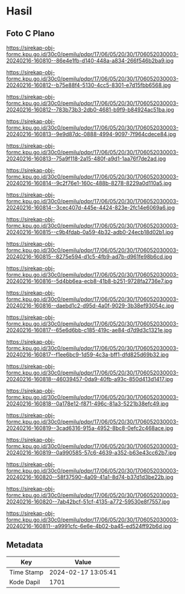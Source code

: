 # Hasil

## Foto C Plano

https://sirekap-obj-formc.kpu.go.id/30c0/pemilu/pdpr/17/06/05/20/30/1706052030003-20240216-160810--86e4e1fb-d140-448a-a834-266f546b2ba9.jpg

https://sirekap-obj-formc.kpu.go.id/30c0/pemilu/pdpr/17/06/05/20/30/1706052030003-20240216-160812--b75e88f4-5130-4cc5-8301-e7d15fbb6568.jpg

https://sirekap-obj-formc.kpu.go.id/30c0/pemilu/pdpr/17/06/05/20/30/1706052030003-20240216-160812--783b73b3-2db0-4681-b9f9-b84924ac51ba.jpg

https://sirekap-obj-formc.kpu.go.id/30c0/pemilu/pdpr/17/06/05/20/30/1706052030003-20240216-160813--9e9d87dc-0888-4994-9097-7f964cdece84.jpg

https://sirekap-obj-formc.kpu.go.id/30c0/pemilu/pdpr/17/06/05/20/30/1706052030003-20240216-160813--75a9f118-2a15-480f-a9d1-1aa76f7de2ad.jpg

https://sirekap-obj-formc.kpu.go.id/30c0/pemilu/pdpr/17/06/05/20/30/1706052030003-20240216-160814--9c2f76e1-160c-488b-8278-8229a0d110a5.jpg

https://sirekap-obj-formc.kpu.go.id/30c0/pemilu/pdpr/17/06/05/20/30/1706052030003-20240216-160814--3cec407d-445e-4424-823e-2fc14e6069a6.jpg

https://sirekap-obj-formc.kpu.go.id/30c0/pemilu/pdpr/17/06/05/20/30/1706052030003-20240216-160815--c9b4fdab-0a59-4b32-adb0-24ecb18d02b1.jpg

https://sirekap-obj-formc.kpu.go.id/30c0/pemilu/pdpr/17/06/05/20/30/1706052030003-20240216-160815--8275e594-d1c5-4fb9-ad7b-d961fe98b6cd.jpg

https://sirekap-obj-formc.kpu.go.id/30c0/pemilu/pdpr/17/06/05/20/30/1706052030003-20240216-160816--5d4bb6ea-ecb8-41b8-b251-9728fa2736e7.jpg

https://sirekap-obj-formc.kpu.go.id/30c0/pemilu/pdpr/17/06/05/20/30/1706052030003-20240216-160816--daebd1c2-d95d-4a0f-9029-3b38ef93054c.jpg

https://sirekap-obj-formc.kpu.go.id/30c0/pemilu/pdpr/17/06/05/20/30/1706052030003-20240216-160817--65e6d6bb-c185-419c-ae84-d7d9d3c1321e.jpg

https://sirekap-obj-formc.kpu.go.id/30c0/pemilu/pdpr/17/06/05/20/30/1706052030003-20240216-160817--f1ee6bc9-1d59-4c3a-bff1-dfd825d69b32.jpg

https://sirekap-obj-formc.kpu.go.id/30c0/pemilu/pdpr/17/06/05/20/30/1706052030003-20240216-160818--46039457-0da9-40fb-a93c-850d413d1417.jpg

https://sirekap-obj-formc.kpu.go.id/30c0/pemilu/pdpr/17/06/05/20/30/1706052030003-20240216-160818--0a178e12-f871-496c-81a3-5221b38efc49.jpg

https://sirekap-obj-formc.kpu.go.id/30c0/pemilu/pdpr/17/06/05/20/30/1706052030003-20240216-160819--3cad6316-915a-4952-8bc8-0efc2c468ace.jpg

https://sirekap-obj-formc.kpu.go.id/30c0/pemilu/pdpr/17/06/05/20/30/1706052030003-20240216-160819--0a990585-57c6-4639-a352-b63e43cc62b7.jpg

https://sirekap-obj-formc.kpu.go.id/30c0/pemilu/pdpr/17/06/05/20/30/1706052030003-20240216-160820--58f37590-4a09-41a1-8d74-b37d1d3be22b.jpg

https://sirekap-obj-formc.kpu.go.id/30c0/pemilu/pdpr/17/06/05/20/30/1706052030003-20240216-160820--7ab42bcf-51cf-4135-a772-59530e8f7557.jpg

https://sirekap-obj-formc.kpu.go.id/30c0/pemilu/pdpr/17/06/05/20/30/1706052030003-20240216-160811--a9991cfc-6e6e-4b02-ba45-ed524ff92b6d.jpg


## Metadata

| Key        | Value               |
| ---------- | ------------------- |
| Time Stamp | 2024-02-17 13:05:41 |
| Kode Dapil | 1701                |



